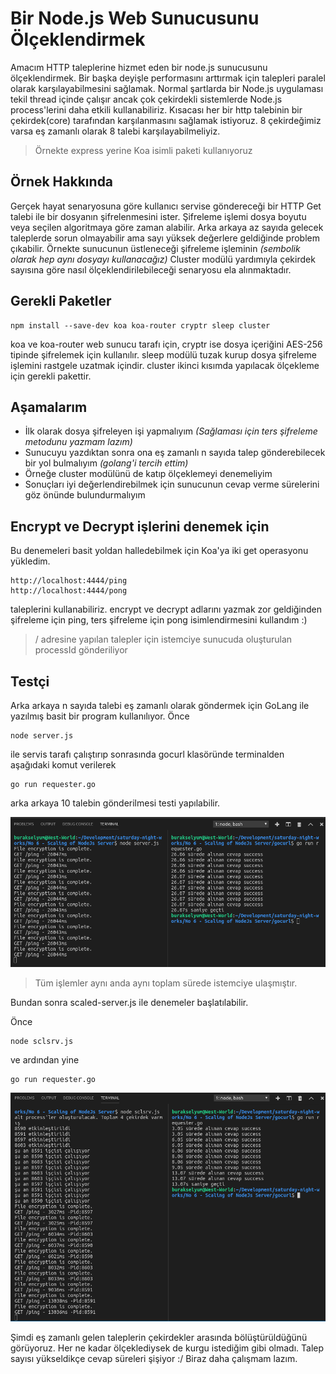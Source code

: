 # Bir Node.js Web Sunucusunu Ölçeklendirmek

Amacım HTTP taleplerine hizmet eden bir node.js sunucusunu ölçeklendirmek. Bir başka deyişle performasını arttırmak için talepleri paralel olarak karşılayabilmesini sağlamak. Normal şartlarda bir Node.js uygulaması tekil thread içinde çalışır ancak çok çekirdekli sistemlerde Node.js process'lerini daha etkili kullanabiliriz. Kısacası her bir http talebinin bir çekirdek(core) tarafından karşılanmasını sağlamak istiyoruz. 8 çekirdeğimiz varsa eş zamanlı olarak 8 talebi karşılayabilmeliyiz.

>Örnekte express yerine Koa isimli paketi kullanıyoruz

## Örnek Hakkında

Gerçek hayat senaryosuna göre kullanıcı servise göndereceği bir HTTP Get talebi ile bir dosyanın şifrelenmesini ister. Şifreleme işlemi dosya boyutu veya seçilen algoritmaya göre zaman alabilir. Arka arkaya az sayıda gelecek taleplerde sorun olmayabilir ama sayı yüksek değerlere geldiğinde problem çıkabilir. Örnekte sunucunun üstleneceği şifreleme işleminin _(sembolik olarak hep aynı dosyayı kullanacağız)_ Cluster modülü yardımıyla çekirdek sayısına göre nasıl ölçeklendirilebileceği senaryosu ela alınmaktadır.

## Gerekli Paketler

```
npm install --save-dev koa koa-router cryptr sleep cluster
```

koa ve koa-router web sunucu tarafı için, cryptr ise dosya içeriğini AES-256 tipinde şifrelemek için kullanılır. sleep modülü tuzak kurup dosya şifreleme işlemini rastgele uzatmak içindir. cluster ikinci kısımda yapılacak ölçekleme için gerekli pakettir.

## Aşamalarım

- İlk olarak dosya şifreleyen işi yapmalıyım _(Sağlaması için ters şifreleme metodunu yazmam lazım)_
- Sunucuyu yazdıktan sonra ona eş zamanlı n sayıda talep gönderebilecek bir yol bulmalıyım _(golang'i tercih ettim)_
- Örneğe cluster modülünü de katıp ölçeklemeyi denemeliyim
- Sonuçları iyi değerlendirebilmek için sunucunun cevap verme sürelerini göz önünde bulundurmalıyım

## Encrypt ve Decrypt işlerini denemek için

Bu denemeleri basit yoldan halledebilmek için Koa'ya iki get operasyonu yükledim.

```
http://localhost:4444/ping
http://localhost:4444/pong
```

taleplerini kullanabiliriz. encrypt ve decrypt adlarını yazmak zor geldiğinden şifreleme için ping, ters şifreleme için pong isimlendirmesini kullandım :)

>/ adresine yapılan talepler için istemciye sunucuda oluşturulan processId gönderiliyor

## Testçi

Arka arkaya n sayıda talebi eş zamanlı olarak göndermek için GoLang ile yazılmış basit bir program kullanılıyor. Önce

```
node server.js
```

ile servis tarafı çalıştırıp sonrasında gocurl klasöründe terminalden aşağıdaki komut verilerek

```
go run requester.go
```

arka arkaya 10 talebin gönderilmesi testi yapılabilir. 

![credit_1.png](credit_1.png)

>Tüm işlemler aynı anda aynı toplam sürede istemciye ulaşmıştır.

Bundan sonra scaled-server.js ile denemeler başlatılabilir.

Önce

```
node sclsrv.js
```

ve ardından yine

```
go run requester.go
```

![credit_2.png](credit_2.png)

Şimdi eş zamanlı gelen taleplerin çekirdekler arasında bölüştürüldüğünü görüyoruz. Her ne kadar ölçeklediysek de kurgu istediğim gibi olmadı. Talep sayısı yükseldikçe cevap süreleri şişiyor :/ Biraz daha çalışmam lazım.